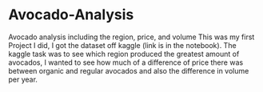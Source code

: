 # Avocado-Analysis
Avocado analysis including the region, price, and volume
This was my first Project I did,
I got the dataset off kaggle (link is in the notebook).
The kaggle task was to see which region produced the greatest amount of avocados, 
I wanted to see how much of a difference of price there was between organic and regular avocados and also the difference in volume per year.
